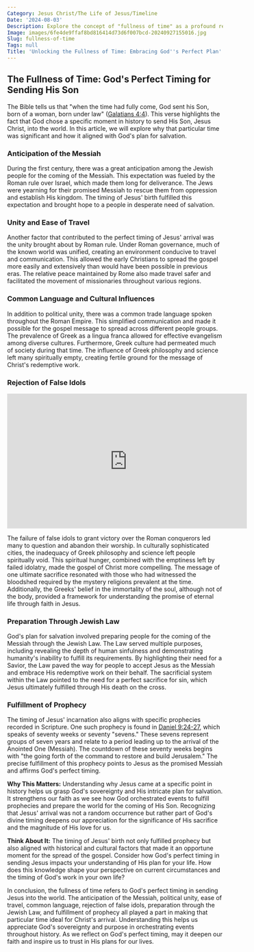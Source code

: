 ```yaml
---
Category: Jesus Christ/The Life of Jesus/Timeline
Date: '2024-08-03'
Description: Explore the concept of "fullness of time" as a profound reflection on the perfect alignment of events in this intriguing article. Discover how this notion shapes our understanding of life's pivotal moments and the significance of timing.
Image: images/6fe4de9ffaf8bd816414d73d6f007bcd-20240927155016.jpg
Slug: fullness-of-time
Tags: null
Title: 'Unlocking the Fullness of Time: Embracing God''s Perfect Plan'
---
```


## The Fullness of Time: God's Perfect Timing for Sending His Son

The Bible tells us that "when the time had fully come, God sent his Son, born of a woman, born under law" ([Galatians 4:4](https://www.bibleref.com/Galatians/4/Galatians-4-4.html)). This verse highlights the fact that God chose a specific moment in history to send His Son, Jesus Christ, into the world. In this article, we will explore why that particular time was significant and how it aligned with God's plan for salvation.

### Anticipation of the Messiah

During the first century, there was a great anticipation among the Jewish people for the coming of the Messiah. This expectation was fueled by the Roman rule over Israel, which made them long for deliverance. The Jews were yearning for their promised Messiah to rescue them from oppression and establish His kingdom. The timing of Jesus' birth fulfilled this expectation and brought hope to a people in desperate need of salvation.

### Unity and Ease of Travel

Another factor that contributed to the perfect timing of Jesus' arrival was the unity brought about by Roman rule. Under Roman governance, much of the known world was unified, creating an environment conducive to travel and communication. This allowed the early Christians to spread the gospel more easily and extensively than would have been possible in previous eras. The relative peace maintained by Rome also made travel safer and facilitated the movement of missionaries throughout various regions.

### Common Language and Cultural Influences

In addition to political unity, there was a common trade language spoken throughout the Roman Empire. This simplified communication and made it possible for the gospel message to spread across different people groups. The prevalence of Greek as a lingua franca allowed for effective evangelism among diverse cultures. Furthermore, Greek culture had permeated much of society during that time. The influence of Greek philosophy and science left many spiritually empty, creating fertile ground for the message of Christ's redemptive work.

### Rejection of False Idols


<iframe width="560" height="315" src="https://www.youtube.com/embed/Yu7hHNjdtAg" frameborder="0" allow="autoplay; encrypted-media" allowfullscreen></iframe>


The failure of false idols to grant victory over the Roman conquerors led many to question and abandon their worship. In culturally sophisticated cities, the inadequacy of Greek philosophy and science left people spiritually void. This spiritual hunger, combined with the emptiness left by failed idolatry, made the gospel of Christ more compelling. The message of one ultimate sacrifice resonated with those who had witnessed the bloodshed required by the mystery religions prevalent at the time. Additionally, the Greeks' belief in the immortality of the soul, although not of the body, provided a framework for understanding the promise of eternal life through faith in Jesus.

### Preparation Through Jewish Law

God's plan for salvation involved preparing people for the coming of the Messiah through the Jewish Law. The Law served multiple purposes, including revealing the depth of human sinfulness and demonstrating humanity's inability to fulfill its requirements. By highlighting their need for a Savior, the Law paved the way for people to accept Jesus as the Messiah and embrace His redemptive work on their behalf. The sacrificial system within the Law pointed to the need for a perfect sacrifice for sin, which Jesus ultimately fulfilled through His death on the cross.

### Fulfillment of Prophecy

The timing of Jesus' incarnation also aligns with specific prophecies recorded in Scripture. One such prophecy is found in [Daniel 9:24-27](https://www.bibleref.com/Daniel/9/Daniel-9-24.html), which speaks of seventy weeks or seventy "sevens." These sevens represent groups of seven years and relate to a period leading up to the arrival of the Anointed One (Messiah). The countdown of these seventy weeks begins with "the going forth of the command to restore and build Jerusalem." The precise fulfillment of this prophecy points to Jesus as the promised Messiah and affirms God's perfect timing.

**Why This Matters:** Understanding why Jesus came at a specific point in history helps us grasp God's sovereignty and His intricate plan for salvation. It strengthens our faith as we see how God orchestrated events to fulfill prophecies and prepare the world for the coming of His Son. Recognizing that Jesus' arrival was not a random occurrence but rather part of God's divine timing deepens our appreciation for the significance of His sacrifice and the magnitude of His love for us.

**Think About It:** The timing of Jesus' birth not only fulfilled prophecy but also aligned with historical and cultural factors that made it an opportune moment for the spread of the gospel. Consider how God's perfect timing in sending Jesus impacts your understanding of His plan for your life. How does this knowledge shape your perspective on current circumstances and the timing of God's work in your own life?

In conclusion, the fullness of time refers to God's perfect timing in sending Jesus into the world. The anticipation of the Messiah, political unity, ease of travel, common language, rejection of false idols, preparation through the Jewish Law, and fulfillment of prophecy all played a part in making that particular time ideal for Christ's arrival. Understanding this helps us appreciate God's sovereignty and purpose in orchestrating events throughout history. As we reflect on God's perfect timing, may it deepen our faith and inspire us to trust in His plans for our lives.